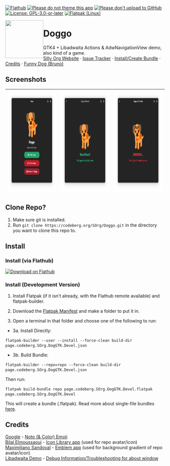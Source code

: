 <!-- Definitions -->
[flathub]: https://flathub.org/apps/page.codeberg.SOrg.DogGTK
<!-- End Defenitions -->
<!--
> **Warning*
> <br/>**Doggo as of now is in maintenance mode.**
-->
[![Flathub](https://img.shields.io/flathub/v/page.codeberg.SOrg.DogGTK?logo=flathub&logoColor=white&label=Flathub)][flathub]
[![Please do not theme this app](https://stopthemingmy.app/badge.svg)](https://stopthemingmy.app)
[![Please don't upload to GitHub](https://codeberg.org/SOrg/RepoContent/raw/branch/content/svgs/NoGitHubBadgeORIGINAL.svg)](https://nogithub.codeberg.page)
[![License: GPL-3.0-or-later](https://codeberg.org/SOrg/RepoContent/raw/branch/content/svgs/GPLv3OrLaterBadge.svg)](https://codeberg.org/SOrg/DogQt/src/branch/main/LICENSE)
[![Flatpak (Linux)](https://img.shields.io/static/v1?message=Flatpak&color=4A90D9&logo=Flatpak&logoColor=FFFFFF&label=Build%20A)](#install-create-bundle)

<img style="vertical-align: middle;" src="https://codeberg.org/SOrg/Doggo/raw/branch/main/data/icons/hicolor/scalable/apps/page.codeberg.SOrg.DogGTK.svg" width="120" height="120" align="left">

# Doggo
GTK4 + Libadwaita Actions &amp; AdwNavigationView demo, also kind of a game.</br>[Silly Org Website](https://sorg.codeberg.page) · [Issue Tracker](https://codeberg.org/SOrg/Doggo/issues) · [Install/Create Bundle](#install) · [Credits](#credits) · [Funny Dog (Bruno)](https://codeberg.org/SOrg/Doggo/raw/branch/main/src/images/bjrunoada.jpg)
</div>

## Screenshots
<img src="data/screenshots/screenshot-1.png" alt="Main Window" width="322" height="322"/> | <img src="data/screenshots/screenshot-2.png" alt="Dog Is Friendly Page" width="322" height="322"/> | <img src="data/screenshots/screenshot-3.png" alt="Dog Is Unfriendly Page" width="322" height="322"/>
-------------------------------------------- | -------------------------------------- | ----------------------------------------------

## Clone Repo?
1. Make sure git is installed.
2. Run ```git clone https://codeberg.org/SOrg/Doggo.git``` in the directory you want to clone this repo to.

## Install

### Install (via Flathub)

[![Download on Flathub](https://dl.flathub.org/assets/badges/flathub-badge-en.svg)](https://flathub.org/apps/page.codeberg.SOrg.DogGTK)

### Install (Development Version)

1. Install Flatpak (if it isn't already, with the Flathub remote available) and flatpak-builder.

2. Download the [Flatpak Manifest](build-aux/flatpak/page.codeberg.SOrg.DogGTK.Devel.json) and make a folder to put it in.

3. Open a terminal in that folder and choose one of the following to run:

* 3a. Install Directly: 
```
flatpak-builder --user --install --force-clean build-dir page.codeberg.SOrg.DogGTK.Devel.json
```

* 3b. Build Bundle: 

```
flatpak-builder --repo=repo --force-clean build-dir page.codeberg.SOrg.DogGTK.Devel.json
```

Then run:

```
flatpak build-bundle repo page.codeberg.SOrg.DogGTK.Devel.flatpak page.codeberg.SOrg.DogGTK.Devel
``` 
This will create a bundle (.flatpak). Read more about single-file bundles [here](https://docs.flatpak.org/en/latest/single-file-bundles.html).

## Credits
[Google](https://about.google) - [Noto (& Color) Emoji](https://github.com/googlefonts/noto-emoji)\
[Bilal Elmoussaoui](https://belmoussaoui.com) - [Icon Library app](https://flathub.org/apps/org.gnome.design.IconLibrary) (used for repo avatar/icon)\
[Maximiliano Sandoval](https://gitlab.gnome.org/msandova) - [Emblem app](https://flathub.org/apps/org.gnome.design.Emblem) (used for background gradient of repo avatar/icon)\
[Libadwaita Demo](https://gitlab.gnome.org/GNOME/libadwaita/-/blob/main/demo) - [Debug Information/Troubleshooting for about window](https://gitlab.gnome.org/GNOME/libadwaita/-/blob/main/demo/adw-demo-debug-info.c)
